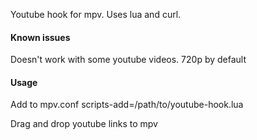 Youtube hook for mpv. Uses lua and curl.

#### Known issues

Doesn't work with some youtube videos.
720p by default

#### Usage

Add to mpv.conf
scripts-add=/path/to/youtube-hook.lua

Drag and drop youtube links to mpv
 
